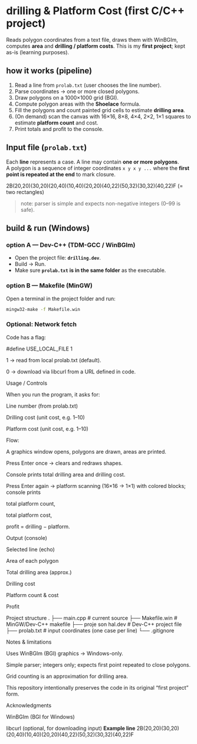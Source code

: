 # drilling & Platform Cost (first C/C++ project)

Reads polygon coordinates from a text file, draws them with WinBGIm, computes **area** and **drilling / platform costs**. This is my **first project**; kept as-is (learning purposes).

## how it works (pipeline)

1. Read a line from `prolab.txt` (user chooses the line number).
2. Parse coordinates → one or more closed polygons.
3. Draw polygons on a 1000×1000 grid (BGI).
4. Compute polygon areas with the **Shoelace** formula.
5. Fill the polygons and count painted grid cells to estimate **drilling area**.
6. (On demand) scan the canvas with 16×16, 8×8, 4×4, 2×2, 1×1 squares to estimate **platform count** and cost.
7. Print totals and profit to the console.


## Input file (`prolab.txt`)
Each **line** represents a case. A line may contain **one or more polygons**.  
A polygon is a sequence of integer coordinates `x y x y ...` where the **first point is repeated at the end** to mark closure.

2B(20,20)(30,20)(20,40)(10,40)(20,20)(40,22)(50,32)(30,32)(40,22)F
(= two rectangles)

> note: parser is simple and expects non-negative integers (0–99 is safe).


## build & run (Windows)

### option A — Dev-C++ (TDM-GCC / WinBGIm)
- Open the project file: **`drilling.dev`**.
- Build → Run.  
- Make sure **`prolab.txt` is in the same folder** as the executable.

### option B — Makefile (MinGW)
Open a terminal in the project folder and run:
```bash
mingw32-make -f Makefile.win
```
### Optional: Network fetch

Code has a flag:

#define USE_LOCAL_FILE 1


1 → read from local prolab.txt (default).

0 → download via libcurl from a URL defined in code.

Usage / Controls

When you run the program, it asks for:

Line number (from prolab.txt)

Drilling cost (unit cost, e.g. 1–10)

Platform cost (unit cost, e.g. 1–10)

Flow:

A graphics window opens, polygons are drawn, areas are printed.

Press Enter once → clears and redraws shapes.

Console prints total drilling area and drilling cost.

Press Enter again → platform scanning (16×16 → 1×1) with colored blocks; console prints

total platform count,

total platform cost,

profit = drilling − platform.

Output (console)

Selected line (echo)

Area of each polygon

Total drilling area (approx.)

Drilling cost

Platform count & cost

Profit

Project structure
.
├── main.cpp             # current source
├── Makefile.win         # MinGW/Dev-C++ makefile
├── proje son hal.dev    # Dev-C++ project file
├── prolab.txt           # input coordinates (one case per line)
└── .gitignore

Notes & limitations

Uses WinBGIm (BGI) graphics → Windows-only.

Simple parser; integers only; expects first point repeated to close polygons.

Grid counting is an approximation for drilling area.

This repository intentionally preserves the code in its original “first project” form.

Acknowledgments

WinBGIm (BGI for Windows)

libcurl (optional, for downloading input)
**Example line**
2B(20,20)(30,20)(20,40)(10,40)(20,20)(40,22)(50,32)(30,32)(40,22)F
